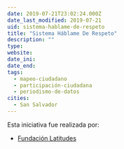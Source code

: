 ```yaml
---
date: 2019-07-21T23:02:24.000Z
date_last_modified: 2019-07-21
uid: sistema-hablame-de-respeto
title: "Sistema Háblame De Respeto"
description: ""
type: 
website: 
date_ini: 
date_end: 
tags:
  - mapeo-ciudadano
  - participación-ciudadana
  - periodismo-de-datos
cities: 
  - San Salvador
---
```


Esta iniciativa fue realizada por:

- [Fundación Latitudes](/i/fundacion-latitudes.html)
